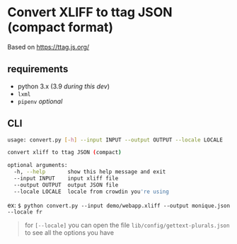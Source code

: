 # Convert XLIFF to ttag JSON (compact format)

Based on https://ttag.js.org/ 


## requirements

- python 3.x (3.9 _during this dev_)
- `lxml`
- `pipenv` _optional_

## CLI

```sh
usage: convert.py [-h] --input INPUT --output OUTPUT --locale LOCALE

convert xliff to ttag JSON (compact)

optional arguments:
  -h, --help       show this help message and exit
  --input INPUT    input xliff file
  --output OUTPUT  output JSON file
  --locale LOCALE  locale from crowdin you're using
```

ex: `$ python convert.py --input demo/webapp.xliff --output monique.json --locale fr`

> for `[--locale]` you can open the file `lib/config/gettext-plurals.json` to see all the options you have
